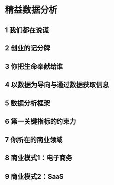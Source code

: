 # 精益数据分析

## 1 我们都在说谎

## 2 创业的记分牌

## 3 你把生命奉献给谁

## 4 以数据为导向与通过数据获取信息

## 5 数据分析框架

## 6 第一关键指标的约束力

## 7 你所在的商业领域

## 8 商业模式1：电子商务

## 9 商业模式2：SaaS
